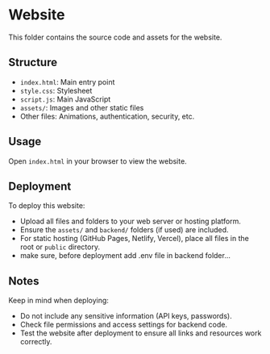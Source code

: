 # Website

This folder contains the source code and assets for the website.

## Structure
- `index.html`: Main entry point
- `style.css`: Stylesheet
- `script.js`: Main JavaScript
- `assets/`: Images and other static files
- Other files: Animations, authentication, security, etc.

## Usage
Open `index.html` in your browser to view the website.

## Deployment
To deploy this website:
- Upload all files and folders to your web server or hosting platform.
- Ensure the `assets/` and `backend/` folders (if used) are included.
- For static hosting (GitHub Pages, Netlify, Vercel), place all files in the root or `public` directory.
- make sure, before deployment add .env file in backend folder...

## Notes
Keep in mind when deploying:
- Do not include any sensitive information (API keys, passwords).
- Check file permissions and access settings for backend code.
- Test the website after deployment to ensure all links and resources work correctly.


